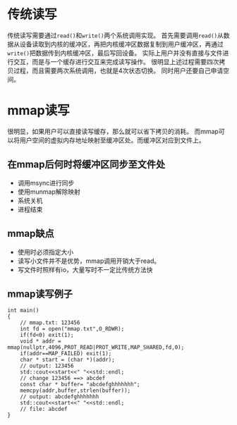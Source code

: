 # 传统读写
传统读写需要通过`read()`和`write()`两个系统调用实现。
首先需要调用`read()`从数据从设备读取到内核的缓冲区，再把内核缓冲区数据复制到用户缓冲区，再通过`write()`把数据传到内核缓冲区，最后写回设备。
实际上用户并没有直接与文件进行交互，而是与一个缓存进行交互来完成读写操作。
很明显上述过程需要四次拷贝过程，而且需要两次系统调用，也就是4次状态切换。
同时用户还要自己申请空间。
# mmap读写
很明显，如果用户可以直接读写缓存，那么就可以省下拷贝的消耗。
而mmap可以将用户空间的虚拟内存地址映射至缓冲区处。而缓冲区对应到文件上。
## 在mmap后何时将缓冲区同步至文件处
- 调用msync进行同步
- 使用munmap解除映射
- 系统关机
- 进程结束
## mmap缺点
- 使用时必须指定大小
- 读写小文件并不是优势，mmap调用开销大于read。
- 写文件时照样有io，大量写时不一定比传统方法快

## mmap读写例子
```
int main()
{
    // mmap.txt: 123456
    int fd = open("mmap.txt",O_RDWR);
    if(fd<0) exit(1);
    void * addr = mmap(nullptr,4096,PROT_READ|PROT_WRITE,MAP_SHARED,fd,0);
    if(addr==MAP_FAILED) exit(1);
    char * start = (char *)(addr);
    // output: 123456
    std::cout<<start<<" "<<std::endl;
    // change 123456 ==> abcdef
    const char * buffer= "abcdefghhhhhhh";
    memcpy(addr,buffer,strlen(buffer));
    // output: abcdefghhhhhhh
    std::cout<<start<<" "<<std::endl;
    // file: abcdef
}
```